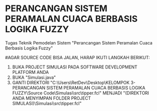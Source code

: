# PERANCANGAN SISTEM PERAMALAN CUACA BERBASIS LOGIKA FUZZY

Tugas Teknik Pemodelan Sistem "Perancangan Sistem Peramalan Cuaca Berbasis Logika Fuzzy"


#AGAR SOURCE CODE BISA JALAN, HARAP IKUTI LANGKAH BERIKUT:
1. BUKA PROJECT SIMULASI PADA SOFTWARE DEVELOPMENT PLATFORM ANDA
2. BUKA "Simulasi.java"
3. GANTI DIREKTORI "C:\\Users\\RetDev\\Desktop\\KELOMPOK 3- PERANCANGAN SISTEM PERAMALAN CUACA BERBASIS LOGIKA FUZZY\\Source Code\\Simulasi\\src\\tipper.fcl"
MENJADI "(DIREKTORI ANDA MENYIMPAN FOLDER PROJECT SIMULASI)\\Simulasi\\src\\tipper.fcl"
